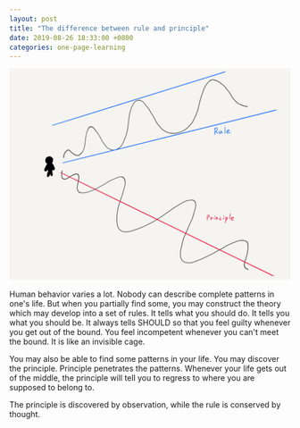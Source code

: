 ```yaml
---
layout: post
title: "The difference between rule and principle"
date: 2019-08-26 18:33:00 +0800
categories: one-page-learning
---
```


![alt](/img/figures/hl/hl-90.png)

Human behavior varies a lot. Nobody can describe complete patterns in one's life. But when you partially find some, you may construct the theory which may develop into a set of rules. It tells what you should do. It tells you what you should be. It always tells SHOULD so that you feel guilty whenever you get out of the bound. You feel incompetent whenever you can't meet the bound. It is like an invisible cage.

You may also be able to find some patterns in your life. You may discover the principle. Principle penetrates the patterns. Whenever your life gets out of the middle, the principle will tell you to regress to where you are supposed to belong to.

The principle is discovered by observation, while the rule is conserved by thought.
